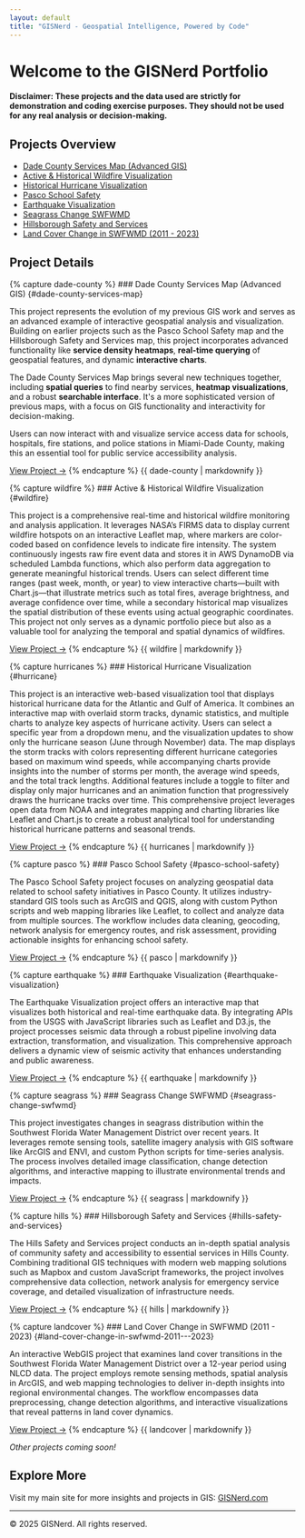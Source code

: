 ```yaml
---
layout: default
title: "GISNerd - Geospatial Intelligence, Powered by Code"
---
```


# Welcome to the GISNerd Portfolio

**Disclaimer: These projects and the data used are strictly for demonstration and coding exercise purposes. They should not be used for any real analysis or decision-making.**

## Projects Overview

- [Dade County Services Map (Advanced GIS)](#dade-county-services-map)
- [Active & Historical Wildfire Visualization](#wildfire)
- [Historical Hurricane Visualization](#hurricane)
- [Pasco School Safety](#pasco-school-safety)
- [Earthquake Visualization](#earthquake-visualization)
- [Seagrass Change SWFWMD](#seagrass-change-swfwmd)
- [Hillsborough Safety and Services](#hills-safety-and-services)
- [Land Cover Change in SWFWMD (2011 - 2023)](#land-cover-change-in-swfwmd-2011---2023)

## Project Details

<div class="project-card">
  {% capture dade-county %}
  ### Dade County Services Map (Advanced GIS) {#dade-county-services-map}

  This project represents the evolution of my previous GIS work and serves as an advanced example of interactive geospatial analysis and visualization. Building on earlier projects such as the Pasco School Safety map and the Hillsborough Safety and Services map, this project incorporates advanced functionality like **service density heatmaps**, **real-time querying** of geospatial features, and dynamic **interactive charts**.

  The Dade County Services Map brings several new techniques together, including **spatial queries** to find nearby services, **heatmap visualizations**, and a robust **searchable interface**. It's a more sophisticated version of previous maps, with a focus on GIS functionality and interactivity for decision-making. 

  Users can now interact with and visualize service access data for schools, hospitals, fire stations, and police stations in Miami-Dade County, making this an essential tool for public service accessibility analysis.

  [View Project →](https://kevinmgis.github.io/Dade_County_Services_Map/map.html)
  {% endcapture %}
  {{ dade-county | markdownify }}
</div>


<div class="project-card">
{% capture wildfire %}
### Active & Historical Wildfire Visualization {#wildfire}

This project is a comprehensive real-time and historical wildfire monitoring and analysis application. It leverages NASA’s FIRMS data to display current wildfire hotspots on an interactive Leaflet map, where markers are color-coded based on confidence levels to indicate fire intensity. The system continuously ingests raw fire event data and stores it in AWS DynamoDB via scheduled Lambda functions, which also perform data aggregation to generate meaningful historical trends. Users can select different time ranges (past week, month, or year) to view interactive charts—built with Chart.js—that illustrate metrics such as total fires, average brightness, and average confidence over time, while a secondary historical map visualizes the spatial distribution of these events using actual geographic coordinates. This project not only serves as a dynamic portfolio piece but also as a valuable tool for analyzing the temporal and spatial dynamics of wildfires.

[View Project →](https://kevinmgis.github.io/Wildfire_Visualization/map.html)
{% endcapture %}
{{ wildfire | markdownify }}
</div>

<div class="project-card">
{% capture hurricanes %}
### Historical Hurricane Visualization {#hurricane}

This project is an interactive web-based visualization tool that displays historical hurricane data for the Atlantic and Gulf of America. It combines an interactive map with overlaid storm tracks, dynamic statistics, and multiple charts to analyze key aspects of hurricane activity. Users can select a specific year from a dropdown menu, and the visualization updates to show only the hurricane season (June through November) data. The map displays the storm tracks with colors representing different hurricane categories based on maximum wind speeds, while accompanying charts provide insights into the number of storms per month, the average wind speeds, and the total track lengths. Additional features include a toggle to filter and display only major hurricanes and an animation function that progressively draws the hurricane tracks over time. This comprehensive project leverages open data from NOAA and integrates mapping and charting libraries like Leaflet and Chart.js to create a robust analytical tool for understanding historical hurricane patterns and seasonal trends.

[View Project →](https://kevinmgis.github.io/Hurricane_Visualization/map.html)
{% endcapture %}
{{ hurricanes | markdownify }}
</div>

<div class="project-card">
{% capture pasco %}
### Pasco School Safety {#pasco-school-safety}

The Pasco School Safety project focuses on analyzing geospatial data related to school safety initiatives in Pasco County. It utilizes industry-standard GIS tools such as ArcGIS and QGIS, along with custom Python scripts and web mapping libraries like Leaflet, to collect and analyze data from multiple sources. The workflow includes data cleaning, geocoding, network analysis for emergency routes, and risk assessment, providing actionable insights for enhancing school safety.

[View Project →](https://kevinmgis.github.io/Pasco_School_Safety/map.html)
{% endcapture %}
{{ pasco | markdownify }}
</div>

<div class="project-card">
{% capture earthquake %}
### Earthquake Visualization {#earthquake-visualization}

The Earthquake Visualization project offers an interactive map that visualizes both historical and real-time earthquake data. By integrating APIs from the USGS with JavaScript libraries such as Leaflet and D3.js, the project processes seismic data through a robust pipeline involving data extraction, transformation, and visualization. This comprehensive approach delivers a dynamic view of seismic activity that enhances understanding and public awareness.

[View Project →](https://kevinmgis.github.io/Earthquake_Visualization/map.html)
{% endcapture %}
{{ earthquake | markdownify }}
</div>

<div class="project-card">
{% capture seagrass %}
### Seagrass Change SWFWMD {#seagrass-change-swfwmd}

This project investigates changes in seagrass distribution within the Southwest Florida Water Management District over recent years. It leverages remote sensing tools, satellite imagery analysis with GIS software like ArcGIS and ENVI, and custom Python scripts for time-series analysis. The process involves detailed image classification, change detection algorithms, and interactive mapping to illustrate environmental trends and impacts.

[View Project →](https://kevinmgis.github.io/Seagrass_Change_SWFWMD/map.html)
{% endcapture %}
{{ seagrass | markdownify }}
</div>

<div class="project-card">
{% capture hills %}
### Hillsborough Safety and Services {#hills-safety-and-services}

The Hills Safety and Services project conducts an in-depth spatial analysis of community safety and accessibility to essential services in Hills County. Combining traditional GIS techniques with modern web mapping solutions such as Mapbox and custom JavaScript frameworks, the project involves comprehensive data collection, network analysis for emergency service coverage, and detailed visualization of infrastructure needs.

[View Project →](https://kevinmgis.github.io/Hills_Safety_and_Services/map.html)
{% endcapture %}
{{ hills | markdownify }}
</div>

<div class="project-card">
{% capture landcover %}
### Land Cover Change in SWFWMD (2011 - 2023) {#land-cover-change-in-swfwmd-2011---2023}

An interactive WebGIS project that examines land cover transitions in the Southwest Florida Water Management District over a 12-year period using NLCD data. The project employs remote sensing methods, spatial analysis in ArcGIS, and web mapping technologies to deliver in-depth insights into regional environmental changes. The workflow encompasses data preprocessing, change detection algorithms, and interactive visualizations that reveal patterns in land cover dynamics.

[View Project →](https://kevinmgis.github.io/LandUse_Change_Web/map.html)
{% endcapture %}
{{ landcover | markdownify }}
</div>

*Other projects coming soon!*

## Explore More

Visit my main site for more insights and projects in GIS: [GISNerd.com](https://gisnerd.com)

---

© 2025 GISNerd. All rights reserved.